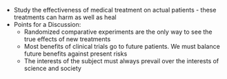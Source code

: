 - Study the effectiveness of medical treatment on actual patients - these treatments can harm as well as heal
- Points for a Discussion:
	- Randomized comparative experiments are the only way to see the true effects of new treatments
	- Most benefits of clinical trials go to future patients. We must balance future benefits against present risks
	- The interests of the subject must always prevail over the interests of science and society
